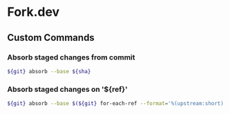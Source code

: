 # Fork.dev

## Custom Commands

### Absorb staged changes from commit

```bash
${git} absorb --base ${sha}
```

### Absorb staged changes on '${ref}'

```bash
${git} absorb --base $(${git} for-each-ref --format='%(upstream:short)' ${ref:full})
```
